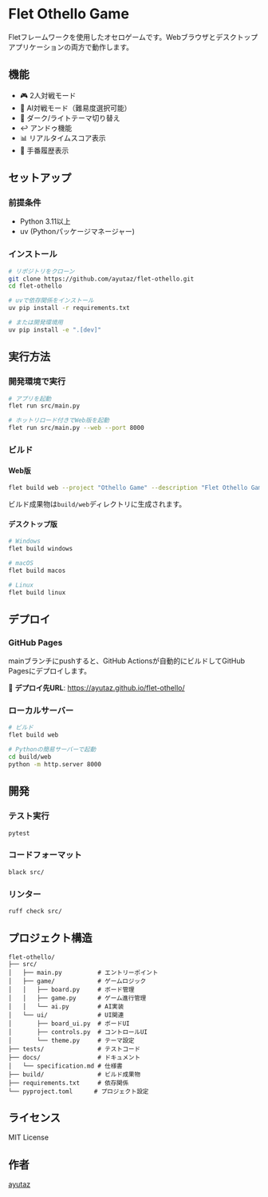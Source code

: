 # Flet Othello Game

Fletフレームワークを使用したオセロゲームです。Webブラウザとデスクトップアプリケーションの両方で動作します。

## 機能

- 🎮 2人対戦モード
- 🤖 AI対戦モード（難易度選択可能）
- 🎨 ダーク/ライトテーマ切り替え
- ↩️ アンドゥ機能
- 📊 リアルタイムスコア表示
- 📝 手番履歴表示

## セットアップ

### 前提条件

- Python 3.11以上
- uv (Pythonパッケージマネージャー)

### インストール

```bash
# リポジトリをクローン
git clone https://github.com/ayutaz/flet-othello.git
cd flet-othello

# uvで依存関係をインストール
uv pip install -r requirements.txt

# または開発環境用
uv pip install -e ".[dev]"
```

## 実行方法

### 開発環境で実行

```bash
# アプリを起動
flet run src/main.py

# ホットリロード付きでWeb版を起動
flet run src/main.py --web --port 8000
```

### ビルド

#### Web版

```bash
flet build web --project "Othello Game" --description "Flet Othello Game"
```

ビルド成果物は`build/web`ディレクトリに生成されます。

#### デスクトップ版

```bash
# Windows
flet build windows

# macOS
flet build macos

# Linux
flet build linux
```

## デプロイ

### GitHub Pages

mainブランチにpushすると、GitHub Actionsが自動的にビルドしてGitHub Pagesにデプロイします。

🔗 **デプロイ先URL**: https://ayutaz.github.io/flet-othello/

### ローカルサーバー

```bash
# ビルド
flet build web

# Pythonの簡易サーバーで起動
cd build/web
python -m http.server 8000
```

## 開発

### テスト実行

```bash
pytest
```

### コードフォーマット

```bash
black src/
```

### リンター

```bash
ruff check src/
```

## プロジェクト構造

```
flet-othello/
├── src/
│   ├── main.py          # エントリーポイント
│   ├── game/            # ゲームロジック
│   │   ├── board.py     # ボード管理
│   │   ├── game.py      # ゲーム進行管理
│   │   └── ai.py        # AI実装
│   └── ui/              # UI関連
│       ├── board_ui.py  # ボードUI
│       ├── controls.py  # コントロールUI
│       └── theme.py     # テーマ設定
├── tests/               # テストコード
├── docs/                # ドキュメント
│   └── specification.md # 仕様書
├── build/               # ビルド成果物
├── requirements.txt     # 依存関係
└── pyproject.toml      # プロジェクト設定
```

## ライセンス

MIT License

## 作者

[ayutaz](https://github.com/ayutaz)